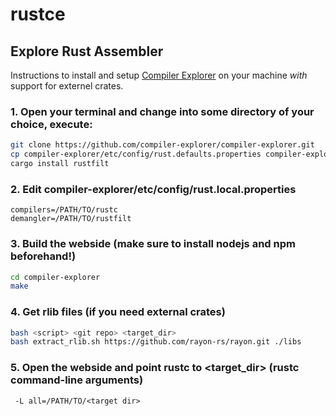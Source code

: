 # rustce
## Explore Rust Assembler
Instructions to install and setup [Compiler Explorer](https://github.com/compiler-explorer/compiler-explorer) on your machine *with* support
for externel crates.

### 1. Open your terminal and change into some directory of your choice, execute:
```bash
git clone https://github.com/compiler-explorer/compiler-explorer.git
cp compiler-explorer/etc/config/rust.defaults.properties compiler-explorer/etc/config/rust.local.properties
cargo install rustfilt
```
### 2. Edit compiler-explorer/etc/config/rust.local.properties
```
compilers=/PATH/TO/rustc
demangler=/PATH/TO/rustfilt
```
### 3. Build the webside (**make sure to install nodejs and npm beforehand!**)
```bash
cd compiler-explorer
make
```
### 4. Get rlib files (if you need external crates)
```bash
bash <script> <git repo> <target_dir>
bash extract_rlib.sh https://github.com/rayon-rs/rayon.git ./libs
```
### 5. Open the webside and point rustc to <target_dir> (rustc command-line arguments)
```
 -L all=/PATH/TO/<target dir>
```
 
